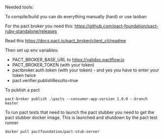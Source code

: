 
Needed tools:

To compile/build you can do everything manually (hard) or use laoban

For the pact broker you need this:
https://github.com/pact-foundation/pact-ruby-standalone/releases

Read this
https://docs.pact.io/pact_broker/client_cli/readme

Then set up env variables:
* PACT_BROKER_BASE_URL to https://validoc.pactflow.io
* PACT_BROKER_TOKEN (with your token)
* pactbroker.auth.token (with your token)  - and yes you have to enter your token twice
* pact.verifier.publishResults=true


To publish a pact

```shell
pact-broker publish .\pacts --consumer-app-version 1.0.0 --branch master  
```

To run pact tests that need to launch the pact stubber you need to get the pact stubber docker image. 
This is launched and shutdown by the pact test runner
```shell
docker pull pactfoundation/pact-stub-server
```
